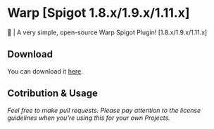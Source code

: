 # Warp [Spigot 1.8.x/1.9.x/1.11.x]
📌 | A very simple, open-source Warp Spigot Plugin! [1.8.x/1.9.x/1.11.x]

## Download
You can download it [here]().

## Cotribution & Usage 
*Feel free to make pull requests. Please pay attention to the license guidelines when you're using this for your own Projects.*
